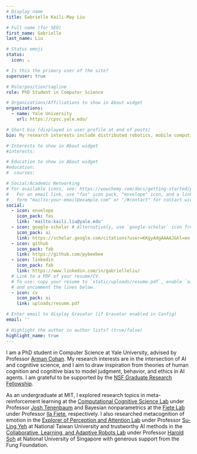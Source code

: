 ```yaml
---
# Display name
title: Gabrielle Kaili-May Liu

# Full name (for SEO)
first_name: Gabrielle
last_name: Liu

# Status emoji
status:
  icon: ☕️

# Is this the primary user of the site?
superuser: true

# Role/position/tagline
role: PhD Student in Computer Science

# Organizations/Affiliations to show in About widget
organizations:
  - name: Yale University
    url: https://cpsc.yale.edu/

# Short bio (displayed in user profile at end of posts)
bio: My research interests include distributed robotics, mobile computing and programmable matter.

# Interests to show in About widget
#interests:

# Education to show in About widget
#education:
#  courses:

# Social/Academic Networking
# For available icons, see: https://wowchemy.com/docs/getting-started/page-builder/#icons
#   For an email link, use "fas" icon pack, "envelope" icon, and a link in the
#   form "mailto:your-email@example.com" or "/#contact" for contact widget.
social:
  - icon: envelope
    icon_pack: fas
    link: 'mailto:kaili.liu@yale.edu'
  - icon: google-scholar # Alternatively, use `google-scholar` icon from `ai` icon pack
    icon_pack: ai
    link: https://scholar.google.com/citations?user=KKgyAdgAAAAJ&hl=en
  - icon: github
    icon_pack: fab
    link: https://github.com/pybeebee
  - icon: linkedin
    icon_pack: fab
    link: https://www.linkedin.com/in/gabrielleliu/
  # Link to a PDF of your resume/CV.
  # To use: copy your resume to `static/uploads/resume.pdf`, enable `ai` icons in `params.yaml`,
  # and uncomment the lines below.
  - icon: cv
    icon_pack: ai
    link: uploads/resume.pdf

# Enter email to display Gravatar (if Gravatar enabled in Config)
email: ''

# Highlight the author in author lists? (true/false)
highlight_name: true
---
```


I am a PhD student in Computer Science at Yale University, advised by Professor [Arman Cohan](http://armancohan.com/). My research interests are in the intersection of AI and cognitive science, and I aim to draw inspiration from theories of human cognition and cognitive bias to model judgment, behavior, and ethics in AI agents. I am grateful to be supported by the [NSF Graduate Research Fellowship](https://www.nsfgrfp.org/).

As an undergraduate at MIT, I explored research topics in meta-reinforcement learning at the [Computational Cognitive Science Lab](https://cocosci.mit.edu/) under Professor [Josh Tenenbaum](http://web.mit.edu/cocosci/josh.html) and Bayesian nonparametrics at the [Fiete Lab](https://fietelab.mit.edu/) under Professor [Ila Fiete](https://mcgovern.mit.edu/profile/ila-fiete/), respectively. I also researched metacognition of emotion in the [Explorer of Perception and Attention Lab](http://epa.psy.ntu.edu.tw/) under Professor [Su-Ling Yeh](http://epa.psy.ntu.edu.tw/SuLingYeh_eng.html) at National Taiwan University and trustworthy AI methods in the [Collaborative, Learning, and Adaptive Robots Lab](https://clear-nus.github.io/) under Professor [Harold Soh](https://haroldsoh.com/) at National University of Singapore with generous support from the Fung Foundation.
